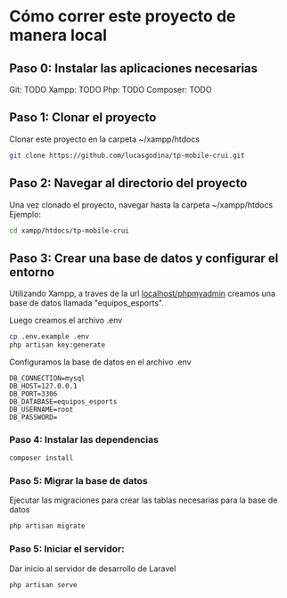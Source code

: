 # Cómo correr este proyecto de manera local

## Paso 0: Instalar las aplicaciones necesarias

Git: TODO
Xampp: TODO
Php: TODO
Composer: TODO

## Paso 1: Clonar el proyecto

Clonar este proyecto en la carpeta ~/xampp/htdocs

```bash
git clone https://github.com/lucasgodina/tp-mobile-crui.git
```

## Paso 2: Navegar al directorio del proyecto

Una vez clonado el proyecto, navegar hasta la carpeta ~/xampp/htdocs
Ejemplo:

```bash
cd xampp/htdocs/tp-mobile-crui
```

## Paso 3: Crear una base de datos y configurar el entorno

Utilizando Xampp, a traves de la url [localhost/phpmyadmin](localhost/phpmyadmin) creamos una base de datos llamada "equipos_esports".

Luego creamos el archivo .env

```bash
cp .env.example .env
php artisan key:generate
```

Configuramos la base de datos en el archivo .env

```
DB_CONNECTION=mysql
DB_HOST=127.0.0.1
DB_PORT=3306
DB_DATABASE=equipos_esports
DB_USERNAME=root
DB_PASSWORD=
```

### Paso 4: Instalar las dependencias

```bash
composer install
```

### Paso 5: Migrar la base de datos

Ejecutar las migraciones para crear las tablas necesarias para la base de datos

```bash
php artisan migrate
```

### Paso 5: Iniciar el servidor:

Dar inicio al servidor de desarrollo de Laravel

```bash
php artisan serve
```
